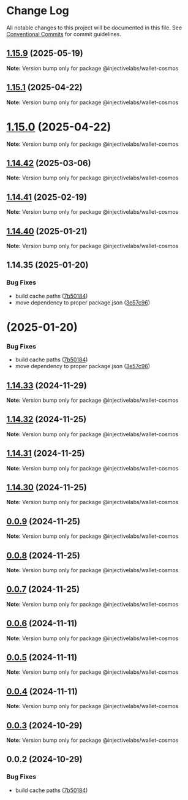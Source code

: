 # Change Log

All notable changes to this project will be documented in this file.
See [Conventional Commits](https://conventionalcommits.org) for commit guidelines.

## [1.15.9](https://github.com/InjectiveLabs/injective-ts/compare/@injectivelabs/wallet-cosmos@1.15.8...@injectivelabs/wallet-cosmos@1.15.9) (2025-05-19)

**Note:** Version bump only for package @injectivelabs/wallet-cosmos

## [1.15.1](https://github.com/InjectiveLabs/injective-ts/compare/@injectivelabs/wallet-cosmos@1.15.0...@injectivelabs/wallet-cosmos@1.15.1) (2025-04-22)

**Note:** Version bump only for package @injectivelabs/wallet-cosmos

# [1.15.0](https://github.com/InjectiveLabs/injective-ts/compare/@injectivelabs/wallet-cosmos@1.14.57...@injectivelabs/wallet-cosmos@1.15.0) (2025-04-22)

**Note:** Version bump only for package @injectivelabs/wallet-cosmos

## [1.14.42](https://github.com/InjectiveLabs/injective-ts/compare/@injectivelabs/wallet-cosmos@1.14.41-alpha.18...@injectivelabs/wallet-cosmos@1.14.42) (2025-03-06)

**Note:** Version bump only for package @injectivelabs/wallet-cosmos

## [1.14.41](https://github.com/InjectiveLabs/injective-ts/compare/@injectivelabs/wallet-cosmos@1.14.41-beta.15...@injectivelabs/wallet-cosmos@1.14.41) (2025-02-19)

**Note:** Version bump only for package @injectivelabs/wallet-cosmos

## [1.14.40](https://github.com/InjectiveLabs/injective-ts/compare/v1.14.35...v1.14.40) (2025-01-21)

**Note:** Version bump only for package @injectivelabs/wallet-cosmos

## 1.14.35 (2025-01-20)

### Bug Fixes

- build cache paths ([7b50184](https://github.com/InjectiveLabs/injective-ts/commit/7b5018431d970bfb00d022878fbf7994e4878e72))
- move dependency to proper package.json ([3e57c96](https://github.com/InjectiveLabs/injective-ts/commit/3e57c96e4a3af096d7e3815f4d3e5b183bd5bdf4))

# (2025-01-20)

### Bug Fixes

- build cache paths ([7b50184](https://github.com/InjectiveLabs/injective-ts/commit/7b5018431d970bfb00d022878fbf7994e4878e72))
- move dependency to proper package.json ([3e57c96](https://github.com/InjectiveLabs/injective-ts/commit/3e57c96e4a3af096d7e3815f4d3e5b183bd5bdf4))

## [1.14.33](https://github.com/InjectiveLabs/injective-ts/compare/@injectivelabs/wallet-cosmos@1.14.33-beta.4...@injectivelabs/wallet-cosmos@1.14.33) (2024-11-29)

**Note:** Version bump only for package @injectivelabs/wallet-cosmos

## [1.14.32](https://github.com/InjectiveLabs/injective-ts/compare/@injectivelabs/wallet-cosmos@1.14.31...@injectivelabs/wallet-cosmos@1.14.32) (2024-11-25)

**Note:** Version bump only for package @injectivelabs/wallet-cosmos

## [1.14.31](https://github.com/InjectiveLabs/injective-ts/compare/@injectivelabs/wallet-cosmos@1.14.30...@injectivelabs/wallet-cosmos@1.14.31) (2024-11-25)

**Note:** Version bump only for package @injectivelabs/wallet-cosmos

## [1.14.30](https://github.com/InjectiveLabs/injective-ts/compare/@injectivelabs/wallet-cosmos@0.0.9...@injectivelabs/wallet-cosmos@1.14.30) (2024-11-25)

**Note:** Version bump only for package @injectivelabs/wallet-cosmos

## [0.0.9](https://github.com/InjectiveLabs/injective-ts/compare/@injectivelabs/wallet-cosmos@0.0.8...@injectivelabs/wallet-cosmos@0.0.9) (2024-11-25)

**Note:** Version bump only for package @injectivelabs/wallet-cosmos

## [0.0.8](https://github.com/InjectiveLabs/injective-ts/compare/@injectivelabs/wallet-cosmos@0.0.7...@injectivelabs/wallet-cosmos@0.0.8) (2024-11-25)

**Note:** Version bump only for package @injectivelabs/wallet-cosmos

## [0.0.7](https://github.com/InjectiveLabs/injective-ts/compare/@injectivelabs/wallet-cosmos@0.0.7-beta.4...@injectivelabs/wallet-cosmos@0.0.7) (2024-11-25)

**Note:** Version bump only for package @injectivelabs/wallet-cosmos

## [0.0.6](https://github.com/InjectiveLabs/injective-ts/compare/@injectivelabs/wallet-cosmos@0.0.5...@injectivelabs/wallet-cosmos@0.0.6) (2024-11-11)

**Note:** Version bump only for package @injectivelabs/wallet-cosmos

## [0.0.5](https://github.com/InjectiveLabs/injective-ts/compare/@injectivelabs/wallet-cosmos@0.0.4...@injectivelabs/wallet-cosmos@0.0.5) (2024-11-11)

**Note:** Version bump only for package @injectivelabs/wallet-cosmos

## [0.0.4](https://github.com/InjectiveLabs/injective-ts/compare/@injectivelabs/wallet-cosmos@0.0.4-beta.6...@injectivelabs/wallet-cosmos@0.0.4) (2024-11-11)

**Note:** Version bump only for package @injectivelabs/wallet-cosmos

## [0.0.3](https://github.com/InjectiveLabs/injective-ts/compare/@injectivelabs/wallet-cosmos@0.0.3-beta.0...@injectivelabs/wallet-cosmos@0.0.3) (2024-10-29)

**Note:** Version bump only for package @injectivelabs/wallet-cosmos

## 0.0.2 (2024-10-29)

### Bug Fixes

- build cache paths ([7b50184](https://github.com/InjectiveLabs/injective-ts/commit/7b5018431d970bfb00d022878fbf7994e4878e72))
